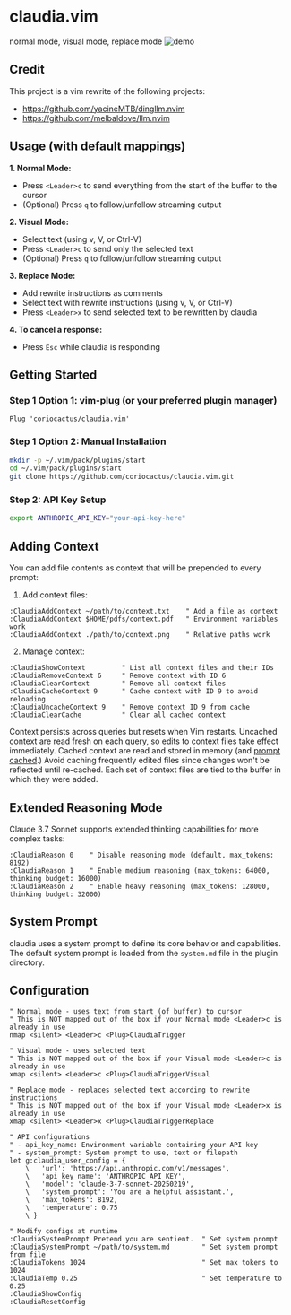 # claudia.vim

normal mode, visual mode, replace mode
![demo](./claudia.gif)

## Credit

This project is a vim rewrite of the following projects:
- https://github.com/yacineMTB/dingllm.nvim
- https://github.com/melbaldove/llm.nvim

## Usage (with default mappings)

**1. Normal Mode:**
- Press `<Leader>c` to send everything from the start of the buffer to the cursor
- (Optional) Press `q` to follow/unfollow streaming output

**2. Visual Mode:**
- Select text (using v, V, or Ctrl-V)
- Press `<Leader>c` to send only the selected text
- (Optional) Press `q` to follow/unfollow streaming output

**3. Replace Mode:**
- Add rewrite instructions as comments
- Select text with rewrite instructions (using v, V, or Ctrl-V)
- Press `<Leader>x` to send selected text to be rewritten by claudia

**4. To cancel a response:**
- Press `Esc` while claudia is responding

## Getting Started

### Step 1 Option 1: vim-plug (or your preferred plugin manager)

```vim
Plug 'coriocactus/claudia.vim'
```

### Step 1 Option 2: Manual Installation

```bash
mkdir -p ~/.vim/pack/plugins/start
cd ~/.vim/pack/plugins/start
git clone https://github.com/coriocactus/claudia.vim.git
```

### Step 2: API Key Setup

```bash
export ANTHROPIC_API_KEY="your-api-key-here"
```

## Adding Context

You can add file contents as context that will be prepended to every prompt:

1. Add context files:
```vim
:ClaudiaAddContext ~/path/to/context.txt    " Add a file as context
:ClaudiaAddContext $HOME/pdfs/context.pdf   " Environment variables work
:ClaudiaAddContext ./path/to/context.png    " Relative paths work
```
2. Manage context:
```vim
:ClaudiaShowContext         " List all context files and their IDs
:ClaudiaRemoveContext 6     " Remove context with ID 6
:ClaudiaClearContext        " Remove all context files
:ClaudiaCacheContext 9      " Cache context with ID 9 to avoid reloading
:ClaudiaUncacheContext 9    " Remove context ID 9 from cache
:ClaudiaClearCache          " Clear all cached context
```

Context persists across queries but resets when Vim restarts. Uncached context
are read fresh on each query, so edits to context files take effect
immediately. Cached context are read and stored in memory (and [prompt
cached](https://docs.anthropic.com/en/docs/build-with-claude/prompt-caching).)
Avoid caching frequently edited files since changes won't be reflected until
re-cached. Each set of context files are tied to the buffer in which they were
added.

## Extended Reasoning Mode

Claude 3.7 Sonnet supports extended thinking capabilities for more complex tasks:

```vim
:ClaudiaReason 0    " Disable reasoning mode (default, max_tokens: 8192)
:ClaudiaReason 1    " Enable medium reasoning (max_tokens: 64000, thinking budget: 16000)
:ClaudiaReason 2    " Enable heavy reasoning (max_tokens: 128000, thinking budget: 32000)
```

## System Prompt

claudia uses a system prompt to define its core behavior and capabilities. The
default system prompt is loaded from the `system.md` file in the plugin
directory.

## Configuration

```vim
" Normal mode - uses text from start (of buffer) to cursor
" This is NOT mapped out of the box if your Normal mode <Leader>c is already in use
nmap <silent> <Leader>c <Plug>ClaudiaTrigger

" Visual mode - uses selected text
" This is NOT mapped out of the box if your Visual mode <Leader>c is already in use
xmap <silent> <Leader>c <Plug>ClaudiaTriggerVisual

" Replace mode - replaces selected text according to rewrite instructions
" This is NOT mapped out of the box if your Visual mode <Leader>x is already in use
xmap <silent> <Leader>x <Plug>ClaudiaTriggerReplace

" API configurations
" - api_key_name: Environment variable containing your API key
" - system_prompt: System prompt to use, text or filepath
let g:claudia_user_config = {
    \   'url': 'https://api.anthropic.com/v1/messages',
    \   'api_key_name': 'ANTHROPIC_API_KEY',
    \   'model': 'claude-3-7-sonnet-20250219',
    \   'system_prompt': 'You are a helpful assistant.',
    \   'max_tokens': 8192,
    \   'temperature': 0.75
    \ }

" Modify configs at runtime
:ClaudiaSystemPrompt Pretend you are sentient.  " Set system prompt
:ClaudiaSystemPrompt ~/path/to/system.md        " Set system prompt from file
:ClaudiaTokens 1024                             " Set max tokens to 1024
:ClaudiaTemp 0.25                               " Set temperature to 0.25
:ClaudiaShowConfig
:ClaudiaResetConfig
```
